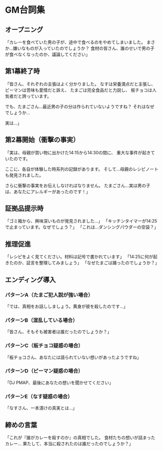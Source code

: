 # GM台詞集

## オープニング
「カレーを食べていた男の子が、途中で食べるのをやめてしまいました。
まさか...嫌いなものが入っていたのでしょうか？
食材の皆さん、誰のせいで男の子が食べなくなったのか、議論してください」

## 第1幕終了時
「皆さん、それぞれの主張はよく分かりました。
なすは栄養満点だと主張し、
ピーマンは苦味も愛情だと訴え、
たまごは完全食品だと力説し、
板チョコは人気者だと誇っています。

でも、たまごさん...最近男の子の分は作られていないようですね？
それはなぜでしょうか...

実は...」

## 第2幕開始（衝撃の事実）
「実は、母親が買い物に出かけた14:15から14:30の間に、
重大な事件が起きていたのです。

ここに、各自が体験した時系列の記録があります。
そして...母親のレシピノートも発見されました。

さらに衝撃の事実をお伝えしなければなりません。
たまごさん...実は男の子は、あなたにアレルギーがあったのです！」

## 証拠品提示時
「ゴミ箱から、興味深いものが発見されました...」
「キッチンタイマーが14:25で止まっています。なぜでしょう？」
「これは...ダンシングパウダーの空袋？」

## 推理促進
「レシピをよく見てください。材料は記号で書かれています」
「14:25に何が起きたのか、証言を整理してみましょう」
「なぜたまごは踊ったのでしょうか？」

## エンディング導入
### パターンA（たまご犯人説が強い場合）
「では、真相をお話ししましょう。黄身が彼を殺したのです...」

### パターンB（混乱している場合）
「皆さん、そもそも被害者は誰だったのでしょうか？」

### パターンC（板チョコ疑惑の場合）
「板チョコさん、あなたには語られていない想いがあったようですね」

### パターンD（ピーマン疑惑の場合）
「DJ PMAP、最後にあなたの想いを聞かせてください」

### パターンE（なす疑惑の場合）
「なすさん、一本漬けの真実とは...」

## 締めの言葉
「これが『誰がカレーを殺すのか』の真相でした。
食材たちの想いが詰まったカレー...
果たして、本当に殺されたのは誰だったのでしょうか？」 